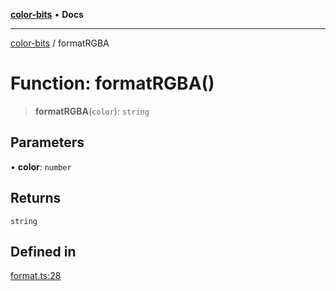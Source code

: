 [**color-bits**](../README.md) • **Docs**

***

[color-bits](../README.md) / formatRGBA

# Function: formatRGBA()

> **formatRGBA**(`color`): `string`

## Parameters

• **color**: `number`

## Returns

`string`

## Defined in

[format.ts:28](https://github.com/romgrk/color-bits/blob/c5c0102ea19a813c9c975d4fbcf79d350814076c/src/format.ts#L28)
